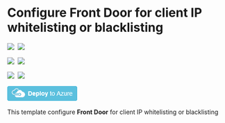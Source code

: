 # Configure Front Door for client IP whitelisting or blacklisting

<IMG SRC="https://azbotstorage.blob.core.windows.net/badges/201-front-door-waf-clientip/PublicLastTestDate.svg" />&nbsp;
<IMG SRC="https://azbotstorage.blob.core.windows.net/badges/201-front-door-waf-clientip/PublicDeployment.svg" />&nbsp;

<IMG SRC="https://azbotstorage.blob.core.windows.net/badges/201-front-door-waf-clientip/FairfaxLastTestDate.svg" />&nbsp;
<IMG SRC="https://azbotstorage.blob.core.windows.net/badges/201-front-door-waf-clientip/FairfaxDeployment.svg" />&nbsp;

<IMG SRC="https://azbotstorage.blob.core.windows.net/badges/201-front-door-waf-clientip/BestPracticeResult.svg" />&nbsp;
<IMG SRC="https://azbotstorage.blob.core.windows.net/badges/201-front-door-waf-clientip/CredScanResult.svg" />&nbsp;

<a href="https://portal.azure.com/#create/Microsoft.Template/uri/https%3A%2F%2Fraw.githubusercontent.com%2FAzure%2Fazure-quickstart-templates%2Fmaster%2F201-front-door-waf-clientip%2Fazuredeploy.json" target="_blank">
    <img src="https://raw.githubusercontent.com/Azure/azure-quickstart-templates/master/1-CONTRIBUTION-GUIDE/images/deploytoazure.png"/>
</a>

This template configure **Front Door** for client IP whitelisting or blacklisting

